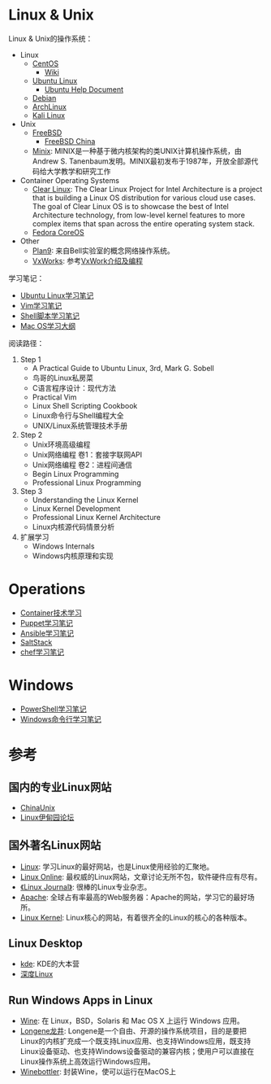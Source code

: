 # Linux & Unix

Linux & Unix的操作系统：

- Linux
    - [CentOS](https://www.centos.org/)
        - [Wiki](https://wiki.centos.org/)
    - [Ubuntu Linux](https://ubuntu.com/)
        - [Ubuntu Help Document](https://help.ubuntu.com/)
    - [Debian](https://www.debian.org/)
    - [ArchLinux](https://www.archlinux.org/)
    - [Kali Linux](https://www.kali.org/)
- Unix
    - [FreeBSD](https://www.freebsd.org/)
        - [FreeBSD China](https://www.freebsdchina.org/)
    - [Minix](http://www.minix3.org/): MINIX是一种基于微内核架构的类UNIX计算机操作系统，由Andrew S. Tanenbaum发明。MINIX最初发布于1987年，开放全部源代码给大学教学和研究工作
- Container Operating Systems
  - [Clear Linux](https://clearlinux.org/): The Clear Linux Project for Intel Architecture is a project that is building a Linux OS distribution for various cloud use cases. The goal of Clear Linux OS is to showcase the best of Intel Architecture technology, from low-level kernel features to more complex items that span across the entire operating system stack.
  - [Fedora CoreOS](https://getfedora.org/en/coreos?stream=stable)
- Other
    - [Plan9](http://plan9.bell-labs.com/plan9/): 来自Bell实验室的概念网络操作系统。
    - [VxWorks](http://www.windriver.com/products/vxworks/): 参考[VxWork介绍及编程](http://www.embhelp.com/drew/mypage/VxWorks.htm)



学习笔记：

- [Ubuntu Linux学习笔记](./linux&unix/ubuntu-linux-study-guideline.md)
- [Vim学习笔记](./linux&unix/vim-learning-notes.md)
- [Shell脚本学习笔记](./linux&unix/shell-script-learning-notes.md)
- [Mac OS学习大纲](./linux&unix/mac-os-study-guideline.md)


阅读路径：

1. Step 1
    - A Practical Guide to Ubuntu Linux, 3rd, Mark G. Sobell
    - 鸟哥的Linux私房菜
    - C语言程序设计：现代方法
    - Practical Vim
    - Linux Shell Scripting Cookbook
    - Linux命令行与Shell编程大全
    - UNIX/Linux系统管理技术手册
2. Step 2
    - Unix环境高级编程
    - Unix网络编程 卷1：套接字联网API
    - Unix网络编程 卷2：进程间通信
    - Begin Linux Programming
    - Professional Linux Programming
3. Step 3
    - Understanding the Linux Kernel
    - Linux Kernel Development
    - Professional Linux Kernel Architecture
    - Linux内核源代码情景分析
4. 扩展学习
    - Windows Internals
    - Windows内核原理和实现

# Operations

- [Container技术学习](./devops/container-learning-notes.md)
- [Puppet学习笔记](./devops/puppet-learning-notes.md)
- [Ansible学习笔记](./devops/ansible-learning-notes.md)
- [SaltStack](./devops/saltstack-learning-notes.md)
- [chef学习笔记](./devops/chef-learning-notes.md)

# Windows

- [PowerShell学习笔记](./windows/powershell-learning-notes.md)
- [Windows命令行学习笔记](./windows/windows-command-line-utilities.md)


# 参考

## 国内的专业Linux网站

- [ChinaUnix](http://www.chinaunix.net/)
- [Linux伊甸园论坛](http://www.linuxeden.com/)

## 国外著名Linux网站

- [Linux](http://www.Linux.com/): 学习Linux的最好网站，也是Linux使用经验的汇聚地。
- [Linux Online](http://www.Linux.org/): 最权威的Linux网站，文章讨论无所不包，软件硬件应有尽有。
- [《Linux Journal》](http://www.Linuxjournal.com/): 很棒的Linux专业杂志。
- [Apache](http://www.apache.org): 全球占有率最高的Web服务器：Apache的网站，学习它的最好场所。
- [Linux Kernel](http://www.kernel.org): Linux核心的网站，有着很齐全的Linux的核心的各种版本。

## Linux Desktop

- [kde](http://www.kde.org/): KDE的大本营
- [深度Linux](https://www.deepin.org/en/)

## Run Windows Apps in Linux

- [Wine](https://www.winehq.org/): 在 Linux，BSD，Solaris 和 Mac OS X 上运行 Windows 应用。
- [Longene龙井](http://www.longene.org/index.php): Longene是一个自由、开源的操作系统项目，目的是要把Linux的内核扩充成一个既支持Linux应用、也支持Windows应用，既支持Linux设备驱动、也支持Windows设备驱动的兼容内核；使用户可以直接在Linux操作系统上高效运行Windows应用。
- [Winebottler](http://winebottler.kronenberg.org/): 封装Wine，使可以运行在MacOS上
